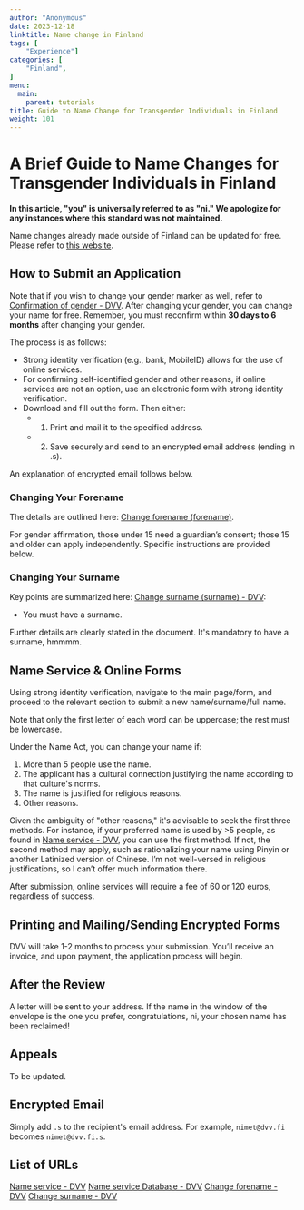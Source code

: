 ```yaml
---
author: "Anonymous"
date: 2023-12-18
linktitle: Name change in Finland
tags: [
    "Experience"]
categories: [
    "Finland",
]
menu:
  main:
    parent: tutorials
title: Guide to Name Change for Transgender Individuals in Finland
weight: 101
---
```


# A Brief Guide to Name Changes for Transgender Individuals in Finland

**In this article, "you" is universally referred to as "ni." We apologize for any instances where this standard was not maintained.**

Name changes already made outside of Finland can be updated for free. Please refer to [this website](https://dvv.fi/en/registration-of-a-name-change-performed-abroad).

## How to Submit an Application

Note that if you wish to change your gender marker as well, refer to [Confirmation of gender - DVV](https://dvv.fi/en/confirmation-of-gender). After changing your gender, you can change your name for free. Remember, you must reconfirm within **30 days to 6 months** after changing your gender.

The process is as follows:
- Strong identity verification (e.g., bank, MobileID) allows for the use of online services.
- For confirming self-identified gender and other reasons, if online services are not an option, use an electronic form with strong identity verification.
- Download and fill out the form. Then either:
  - 1. Print and mail it to the specified address.
  - 2. Save securely and send to an encrypted email address (ending in .s).

An explanation of encrypted email follows below.

### Changing Your Forename

The details are outlined here: [Change forename (forename)](https://dvv.fi/en/changing-forename).

For gender affirmation, those under 15 need a guardian’s consent; those 15 and older can apply independently. Specific instructions are provided below.

### Changing Your Surname

Key points are summarized here: [Change surname (surname) - DVV](https://dvv.fi/en/changing-forename):
- You must have a surname.

Further details are clearly stated in the document. It's mandatory to have a surname, hmmmm.

## Name Service & Online Forms

Using strong identity verification, navigate to the main page/form, and proceed to the relevant section to submit a new name/surname/full name.

Note that only the first letter of each word can be uppercase; the rest must be lowercase.

Under the Name Act, you can change your name if:
1. More than 5 people use the name.
2. The applicant has a cultural connection justifying the name according to that culture's norms.
3. The name is justified for religious reasons.
4. Other reasons.

Given the ambiguity of "other reasons," it's advisable to seek the first three methods. For instance, if your preferred name is used by >5 people, as found in [Name service - DVV](https://dvv.fi/en/name-service), you can use the first method. If not, the second method may apply, such as rationalizing your name using Pinyin or another Latinized version of Chinese. I’m not well-versed in religious justifications, so I can’t offer much information there.

After submission, online services will require a fee of 60 or 120 euros, regardless of success.

## Printing and Mailing/Sending Encrypted Forms

DVV will take 1-2 months to process your submission. You’ll receive an invoice, and upon payment, the application process will begin.

## After the Review

A letter will be sent to your address. If the name in the window of the envelope is the one you prefer, congratulations, ni, your chosen name has been reclaimed!

## Appeals

To be updated.

## Encrypted Email

Simply add `.s` to the recipient's email address.
For example, `nimet@dvv.fi` becomes `nimet@dvv.fi.s`.

## List of URLs

[Name service - DVV](https://dvv.fi/en/name-service)
[Name service Database - DVV](https://verkkopalvelu.vrk.fi/nimipalvelu/default.asp?L=3)
[Change forename - DVV](https://dvv.fi/en/changing-forename)
[Change surname - DVV](https://dvv.fi/en/changing-forename)